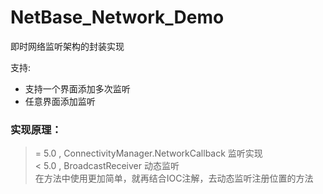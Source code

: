 # NetBase_Network_Demo

即时网络监听架构的封装实现

支持:

- 支持一个界面添加多次监听
- 任意界面添加监听

### 实现原理：

>= 5.0 , ConnectivityManager.NetworkCallback 监听实现<br>
<  5.0 , BroadcastReceiver 动态监听<br>
在方法中使用更加简单，就再结合IOC注解，去动态监听注册位置的方法


